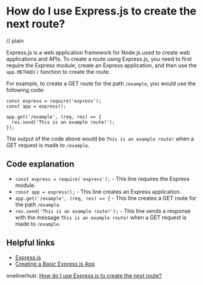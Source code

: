 # How do I use Express.js to create the next route?
// plain

Express.js is a web application framework for Node.js used to create web applications and APIs. To create a route using Express.js, you need to first require the Express module, create an Express application, and then use the `app.METHOD()` function to create the route.

For example, to create a GET route for the path `/example`, you would use the following code:

```
const express = require('express');
const app = express();

app.get('/example', (req, res) => {
  res.send('This is an example route!');
});
```

The output of the code above would be `This is an example route!` when a GET request is made to `/example`.

## Code explanation


* `const express = require('express');` - This line requires the Express module.
* `const app = express();` - This line creates an Express application.
* `app.get('/example', (req, res) => {` - This line creates a GET route for the path `/example`.
* `res.send('This is an example route!');` - This line sends a response with the message `This is an example route!` when a GET request is made to `/example`.

## Helpful links

* [Express.js](https://expressjs.com/)
* [Creating a Basic Express.js App](https://expressjs.com/en/starter/hello-world.html)

onelinerhub: [How do I use Express.js to create the next route?](https://onelinerhub.com/expressjs/how-do-i-use-express-js-to-create-the-next-route)